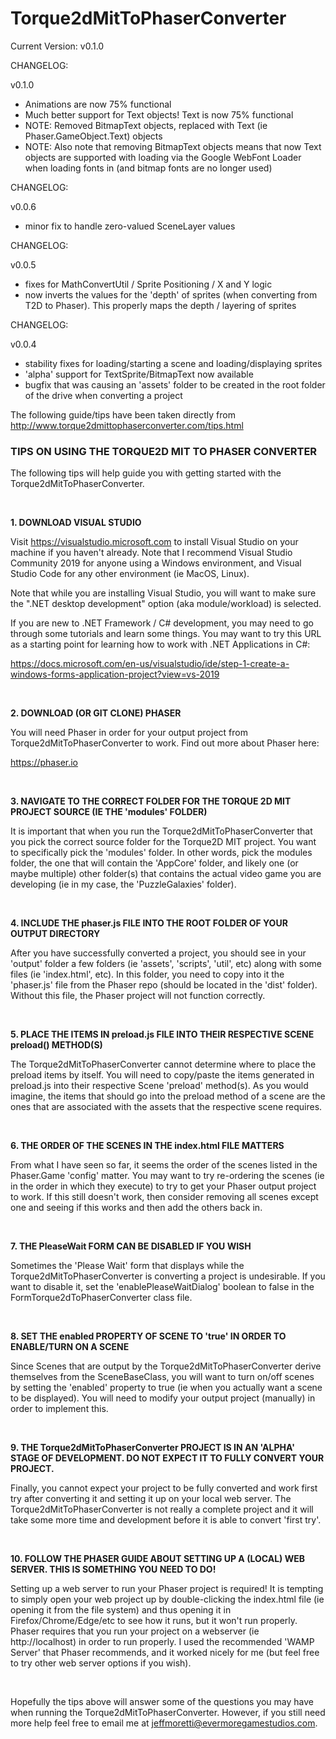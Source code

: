 # Torque2dMitToPhaserConverter

Current Version:  v0.1.0

CHANGELOG:

v0.1.0
- Animations are now 75% functional
- Much better support for Text objects!  Text is now 75% functional
- NOTE: Removed BitmapText objects, replaced with Text (ie Phaser.GameObject.Text) objects
- NOTE: Also note that removing BitmapText objects means that now Text objects are supported
with loading via the Google WebFont Loader when loading fonts in (and bitmap fonts are no longer
used)

CHANGELOG:

v0.0.6
- minor fix to handle zero-valued SceneLayer values 

CHANGELOG:

v0.0.5
- fixes for MathConvertUtil / Sprite Positioning / X and Y logic
- now inverts the values for the 'depth' of sprites (when converting from T2D to Phaser).  This properly maps
the depth / layering of sprites

CHANGELOG:

v0.0.4
- stability fixes for loading/starting a scene and loading/displaying sprites
- 'alpha' support for TextSprite/BitmapText now available
- bugfix that was causing an 'assets' folder to be created in the root folder of the drive when
converting a project




The following guide/tips have been taken directly from http://www.torque2dmittophaserconverter.com/tips.html

<h3><b>TIPS ON USING THE TORQUE2D MIT TO PHASER CONVERTER</b></h3>

<p>
The following tips will help guide you with getting started with the Torque2dMitToPhaserConverter.
</p>

<br />

<p><b>1. DOWNLOAD VISUAL STUDIO</b></p>

<p>Visit <a href="https://visualstudio.microsoft.com">https://visualstudio.microsoft.com</a> to install Visual Studio on your machine
if you haven't already.  Note that I recommend Visual Studio Community 2019 for anyone using a Windows environment, and Visual Studio
Code for any other environment (ie MacOS, Linux).
</p>
<p>Note that while you are installing Visual Studio, you will want to make sure the ".NET desktop development" option (aka
module/workload) is selected.</p>
<p>If you are new to .NET Framework / C# development, you may need to go through some tutorials and learn some things.  You may
want to try this URL as a starting point for learning how to work with .NET Applications in C#:</p>
<p><a href="https://docs.microsoft.com/en-us/visualstudio/ide/step-1-create-a-windows-forms-application-project?view=vs-2019">
https://docs.microsoft.com/en-us/visualstudio/ide/step-1-create-a-windows-forms-application-project?view=vs-2019
</a></p>

<br />

<p><b>2. DOWNLOAD (OR GIT CLONE) PHASER</b></p>
<p>
You will need Phaser in order for your output project from Torque2dMitToPhaserConverter to work.  Find out more about Phaser here:
</p>
<p><a href="https://phaser.io/">https://phaser.io</a></p>

<br />

<p><b>3. NAVIGATE TO THE CORRECT FOLDER FOR THE TORQUE 2D MIT PROJECT SOURCE (IE THE 'modules' FOLDER)</b></p>
<p>
It is important that when you run the Torque2dMitToPhaserConverter that you pick the correct source folder for the
Torque2D MIT project.  You want to specifically pick the 'modules' folder.  In other words, pick the modules folder,
the one that will contain the 'AppCore' folder, and likely one (or maybe multiple) other folder(s) that contains
the actual video game you are developing (ie in my case, the 'PuzzleGalaxies' folder).
</p>

<br />

<p><b>4. INCLUDE THE phaser.js FILE INTO THE ROOT FOLDER OF YOUR OUTPUT DIRECTORY</b></p>
<p>
After you have successfully converted a project, you should see in your 'output' folder a few folders
(ie 'assets', 'scripts', 'util', etc) along with some files (ie 'index.html', etc).  In this folder,
you need to copy into it the 'phaser.js' file from the Phaser repo (should be located in the 'dist' folder).
Without this file, the Phaser project will not function correctly.
</p>

<br />

<p><b>5. PLACE THE ITEMS IN preload.js FILE INTO THEIR RESPECTIVE SCENE preload() METHOD(S)</b></p>
<p>
The Torque2dMitToPhaserConverter cannot determine where to place the preload items by itself.  You will
need to copy/paste the items generated in preload.js into their respective Scene 'preload' method(s).
As you would imagine, the items that should go into the preload method of a scene are the ones that are
associated with the assets that the respective scene requires.
</p>

<br />

<p><b>6. THE ORDER OF THE SCENES IN THE index.html FILE MATTERS</b></p>
<p>
From what I have seen so far, it seems the order of the scenes listed in the Phaser.Game 'config' matter.  You
may want to try re-ordering the scenes (ie in the order in which they execute) to try to get your Phaser output project
to work.  If this still doesn't work, then consider removing all scenes except one and seeing if this works and then
add the others back in.
</p>

<br />

<p><b>7. THE PleaseWait FORM CAN BE DISABLED IF YOU WISH</b></p>
<p>
Sometimes the 'Please Wait' form that displays while the Torque2dMitToPhaserConverter is converting a project is
undesirable.  If you want to disable it, set the 'enablePleaseWaitDialog' boolean to false in the 
FormTorque2dToPhaserConverter class file.
</p>

<br />

<p><b>8. SET THE enabled PROPERTY OF SCENE TO 'true' IN ORDER TO ENABLE/TURN ON A SCENE</b></p>
<p>
Since Scenes that are output by the Torque2dMitToPhaserConverter derive themselves from the SceneBaseClass,
you will want to turn on/off scenes by setting the 'enabled' property to true (ie when you actually want
a scene to be displayed).  You will need to modify your output project (manually) in order to implement this.
</p>

<br />

<p><b>9. THE Torque2dMitToPhaserConverter PROJECT IS IN AN 'ALPHA' STAGE OF DEVELOPMENT.  DO NOT EXPECT IT TO FULLY
CONVERT YOUR PROJECT.</b></p>
<p>
Finally, you cannot expect your project to be fully converted and work first try after converting it and setting it up on your
local web server.  The Torque2dMitToPhaserConverter is not really a complete project and it will take some more time and development
before it is able to convert 'first try'.
</p>

<br />

<p><b>10. FOLLOW THE PHASER GUIDE ABOUT SETTING UP A (LOCAL) WEB SERVER.  THIS IS SOMETHING YOU NEED TO DO!</b></p>
<p>
Setting up a web server to run your Phaser project is required!  It is tempting to simply open your web project up by
double-clicking the index.html file (ie opening it from the file system) and thus opening it in Firefox/Chrome/Edge/etc to 
see how it runs, but it won't run properly.  Phaser requires that you run your project on a webserver (ie http://localhost) 
in order to run properly.  I used the recommended 'WAMP Server' that Phaser recommends, and it worked nicely for me (but feel
free to try other web server options if you wish).
</p>

<br />

<p>Hopefully the tips above will answer some of the questions you may have when running the Torque2dMitToPhaserConverter.
However, if you still need more help feel free to email me at <span style="text-decoration: underline;">jeffmoretti@evermoregamestudios.com</span>.
</p>
